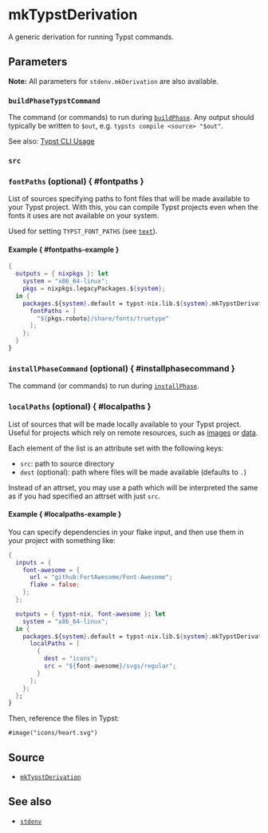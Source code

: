 # mkTypstDerivation

A generic derivation for running Typst commands.

## Parameters

**Note:** All parameters for `stdenv.mkDerivation` are also available.

### `buildPhaseTypstCommand`

The command (or commands) to run during
[`buildPhase`](https://nixos.org/manual/nixpkgs/stable/#build-phase). Any output
should typically be written to `$out`, e.g. `typsts compile <source> "$out"`.

See also: [Typst CLI Usage](https://github.com/typst/typst#usage)

### `src`

### `fontPaths` (optional) { #fontpaths }

List of sources specifying paths to font files that will be made available to
your Typst project. With this, you can compile Typst projects even when the
fonts it uses are not available on your system.

Used for setting `TYPST_FONT_PATHS` (see
[`text`](https://typst.app/docs/reference/text/text/)).

#### Example { #fontpaths-example }

```nix
{
  outputs = { nixpkgs }: let
    system = "x86_64-linux";
    pkgs = nixpkgs.legacyPackages.${system};
  in {
    packages.${system}.default = typst-nix.lib.${system}.mkTypstDerivation {
      fontPaths = [
        "${pkgs.roboto}/share/fonts/truetype"
      ];
    };
  }
}
```

### `installPhaseCommand` (optional) { #installphasecommand }

The command (or commands) to run during
[`installPhase`](https://nixos.org/manual/nixpkgs/stable/#ssec-install-phase).

### `localPaths` (optional) { #localpaths }

List of sources that will be made locally available to your Typst project.
Useful for projects which rely on remote resources, such as
[images](https://typst.app/docs/reference/visualize/image/) or
[data](https://typst.app/docs/reference/data-loading/).

Each element of the list is an attribute set with the following keys:

- `src`: path to source directory
- `dest` (optional): path where files will be made available (defaults to `.`)

Instead of an attrset, you may use a path which will be interpreted the same as
if you had specified an attrset with just `src`.

#### Example { #localpaths-example }

You can specify dependencies in your flake input, and then use them in your
project with something like:

```nix
{
  inputs = {
    font-awesome = {
      url = "github:FortAwesome/Font-Awesome";
      flake = false;
    };
  };

  outputs = { typst-nix, font-awesome }: let
    system = "x86_64-linux";
  in {
    packages.${system}.default = typst-nix.lib.${system}.mkTypstDerivation {
      localPaths = [
        {
          dest = "icons";
          src = "${font-awesome}/svgs/regular";
        }
      ];
    };
  };
}
```

Then, reference the files in Typst:

```typst
#image("icons/heart.svg")
```

## Source

- [`mkTypstDerivation`](https://github.com/loqusion/typst.nix/blob/main/lib/mkTypstDerivation.nix)

## See also

- [`stdenv`](https://nixos.org/manual/nixpkgs/stable/#chap-stdenv)
